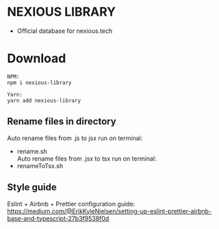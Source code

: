 # NEXIOUS LIBRARY

- Official database for nexious.tech

# Download

```
NPM:
npm i nexious-library

Yarn:
yarn add nexious-library
```

## Rename files in directory

Auto rename files from .js to jsx run on terminal:

- rename.sh  
  Auto rename files from .jsx to tsx run on terminal:
- renameToTsx.sh

## Style guide

Eslint + Airbnb + Prettier configuration guide: https://medium.com/@ErikKyleNielsen/setting-up-eslint-prettier-airbnb-base-and-typescript-27b3f9538f0d

##
